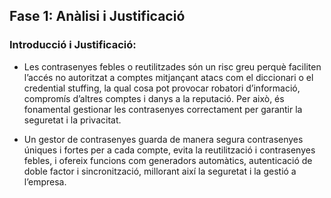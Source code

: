 ## Fase 1: Anàlisi i Justificació 

### Introducció i Justificació:
- Les contrasenyes febles o reutilitzades són un risc greu perquè faciliten l’accés no autoritzat a comptes mitjançant atacs com el diccionari o el credential stuffing, la qual cosa pot provocar robatori d’informació, compromís d’altres comptes i danys a la reputació. Per això, és fonamental gestionar les contrasenyes correctament per garantir la seguretat i la privacitat.
  
- Un gestor de contrasenyes guarda de manera segura contrasenyes úniques i fortes per a cada compte, evita la reutilització i contrasenyes febles, i ofereix funcions com generadors automàtics, autenticació de doble factor i sincronització, millorant així la seguretat i la gestió a l’empresa.
